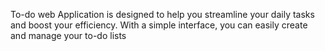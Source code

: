 To-do web Application is designed to help you streamline your daily tasks and boost your efficiency. With a simple interface, you can easily create and manage your to-do lists
